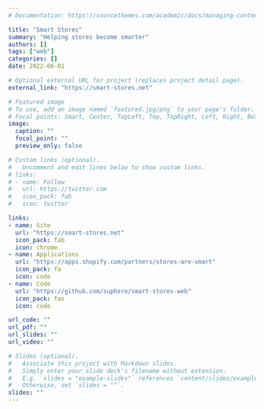 ```yaml
---
# Documentation: https://sourcethemes.com/academic/docs/managing-content/

title: "Smart Stores"
summary: "Helping stores become smarter"
authors: []
tags: ["web"]
categories: []
date: 2022-06-01

# Optional external URL for project (replaces project detail page).
external_link: "https://smart-stores.net"

# Featured image
# To use, add an image named `featured.jpg/png` to your page's folder.
# Focal points: Smart, Center, TopLeft, Top, TopRight, Left, Right, BottomLeft, Bottom, BottomRight.
image:
  caption: ""
  focal_point: ""
  preview_only: false

# Custom links (optional).
#   Uncomment and edit lines below to show custom links.
# links:
# - name: Follow
#   url: https://twitter.com
#   icon_pack: fab
#   icon: twitter

links:
- name: Site
  url: "https://smart-stores.net"
  icon_pack: fab
  icon: chrome
- name: Applications
  url: "https://apps.shopify.com/partners/stores-are-smart"
  icon_pack: fa
  icon: code
- name: Code
  url: "https://github.com/suphero/smart-stores-web"
  icon_pack: fas
  icon: code

url_code: ""
url_pdf: ""
url_slides: ""
url_video: ""

# Slides (optional).
#   Associate this project with Markdown slides.
#   Simply enter your slide deck's filename without extension.
#   E.g. `slides = "example-slides"` references `content/slides/example-slides.md`.
#   Otherwise, set `slides = ""`.
slides: ""
---
```

